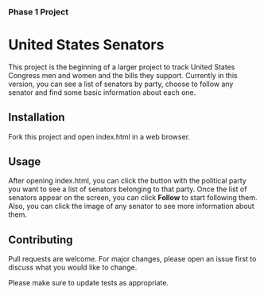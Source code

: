 ### Phase 1 Project
# United States Senators

This project is the beginning of a larger project to track United States Congress men and women and the bills they support.
Currently in this version, you can see a list of senators by party, choose to follow any senator and find some basic information about each one.

## Installation

Fork this project and open index.html in a web browser.


## Usage

After opening index.html, you can click the button with the political party you want to see a list of senators belonging to that party. Once the list of senators appear on the screen, you can click <b>Follow</b> to start following them. Also, you can click the image of any senator to see more information about them.

## Contributing
Pull requests are welcome. For major changes, please open an issue first to discuss what you would like to change.

Please make sure to update tests as appropriate.
